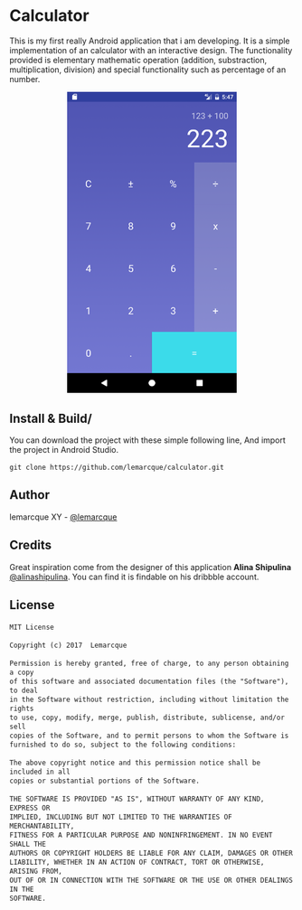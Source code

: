 # Calculator
This is my first really Android application that i am developing.
It is a simple implementation of an calculator with an interactive design.
The functionality provided is elementary mathematic operation (addition, substraction, multiplication, division) and special functionality such as percentage of an number.

<p align="center">
	<img src="https://raw.githubusercontent.com/lemarcque/calculator/master/screenshot.png" width="300"/>
</p>

## Install & Build/

You can download the project with these simple following line,
And import the project in Android Studio.

```
git clone https://github.com/lemarcque/calculator.git
```

## Author
lemarcque XY - [@lemarcque](https://twitter.com/lemarcque)

## Credits

Great inspiration come from the designer of this application **Alina Shipulina**  [@alinashipulina](https://twitter.com/alinashipulina). You can find it is findable on his dribbble account.

## License
```
MIT License

Copyright (c) 2017  Lemarcque

Permission is hereby granted, free of charge, to any person obtaining a copy
of this software and associated documentation files (the "Software"), to deal
in the Software without restriction, including without limitation the rights
to use, copy, modify, merge, publish, distribute, sublicense, and/or sell
copies of the Software, and to permit persons to whom the Software is
furnished to do so, subject to the following conditions:

The above copyright notice and this permission notice shall be included in all
copies or substantial portions of the Software.

THE SOFTWARE IS PROVIDED "AS IS", WITHOUT WARRANTY OF ANY KIND, EXPRESS OR
IMPLIED, INCLUDING BUT NOT LIMITED TO THE WARRANTIES OF MERCHANTABILITY,
FITNESS FOR A PARTICULAR PURPOSE AND NONINFRINGEMENT. IN NO EVENT SHALL THE
AUTHORS OR COPYRIGHT HOLDERS BE LIABLE FOR ANY CLAIM, DAMAGES OR OTHER
LIABILITY, WHETHER IN AN ACTION OF CONTRACT, TORT OR OTHERWISE, ARISING FROM,
OUT OF OR IN CONNECTION WITH THE SOFTWARE OR THE USE OR OTHER DEALINGS IN THE
SOFTWARE.
```
